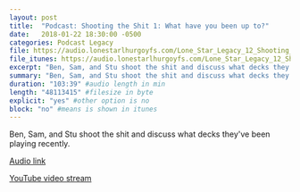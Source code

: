 ```yaml
---
layout: post
title:  "Podcast: Shooting the Shit 1: What have you been up to?"
date:   2018-01-22 18:30:00 -0500
categories: Podcast Legacy 
file: https://audio.lonestarlhurgoyfs.com/Lone_Star_Legacy_12_Shooting_the_shit_1_What_have_you_been_up_to.mp3
file_itunes: https://audio.lonestarlhurgoyfs.com/Lone_Star_Legacy_12_Shooting_the_shit_1_What_have_you_been_up_to.mp3
excerpt: "Ben, Sam, and Stu shoot the shit and discuss what decks they've been playing recently." 
summary: "Ben, Sam, and Stu shoot the shit and discuss what decks they've been playing recently."
duration: "103:39" #audio length in min
length: "48113415" #filesize in byte
explicit: "yes" #other option is no
block: "no" #means is shown in itunes
---
```


Ben, Sam, and Stu shoot the shit and discuss what decks they've been playing recently.

[Audio link](https://audio.lonestarlhurgoyfs.com/Lone_Star_Legacy_12_Shooting_the_shit_1_What_have_you_been_up_to.mp3)

[YouTube video stream](https://www.youtube.com/watch?v=aRiCfJAzupI)